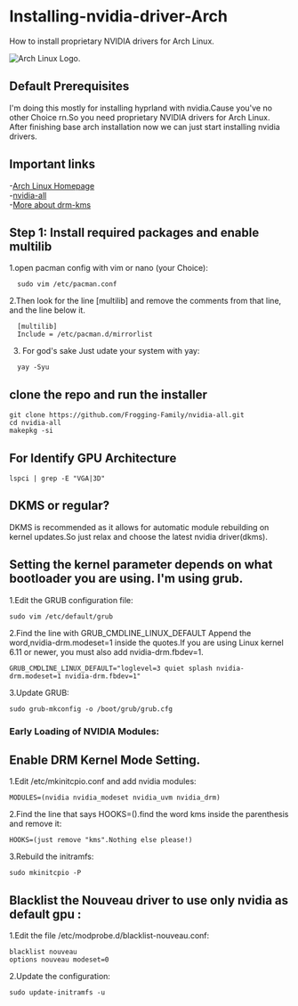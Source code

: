 # Installing-nvidia-driver-Arch
How to install proprietary NVIDIA drivers for Arch Linux.

![Arch Linux Logo](https://archlinux.org/static/logos/archlinux-logo-dark-90dpi.ebdee92a15b3.png).

## Default Prerequisites
I'm doing this mostly for installing hyprland with nvidia.Cause you've no other Choice rn.So you need proprietary NVIDIA drivers for Arch Linux.
After finishing base arch installation now we can just start installing nvidia drivers.

## Important links
-[Arch Linux Homepage](https://archlinux.org/ "Arch Linux Homepage")<br>
-[nvidia-all](https://github.com/Frogging-Family/nvidia-all)<br>
-[More about drm-kms](https://www.kernel.org/doc/html/v4.15/gpu/drm-kms.html)<br>

## Step 1: Install required packages and enable multilib
  
  1.open pacman config with vim or nano (your Choice):
  ```
    sudo vim /etc/pacman.conf
  ```
  2.Then look for the line [multilib] and remove the comments from that line, and the line below it. <br>
  ```
    [multilib]
    Include = /etc/pacman.d/mirrorlist
  ```
    
  3. For god's sake Just udate your system with yay: <br>
  ```
    yay -Syu
  ```

## clone the repo and run the installer
```
git clone https://github.com/Frogging-Family/nvidia-all.git
cd nvidia-all
makepkg -si
```
## For Identify GPU Architecture
```
lspci | grep -E "VGA|3D"
```

## DKMS or regular?
DKMS is recommended as it allows for automatic module rebuilding on kernel updates.So just relax and choose the latest nvidia driver(dkms).
  
## Setting the kernel parameter depends on what bootloader you are using. I'm using grub.
  1.Edit the GRUB configuration file:
  ```
sudo vim /etc/default/grub
  ```

  2.Find the line with GRUB_CMDLINE_LINUX_DEFAULT Append the word,nvidia-drm.modeset=1 inside the quotes.If you are using Linux kernel 6.11 or newer, you must also add nvidia-drm.fbdev=1.
  ```
  GRUB_CMDLINE_LINUX_DEFAULT="loglevel=3 quiet splash nvidia-drm.modeset=1 nvidia-drm.fbdev=1"
  ```
    
  3.Update GRUB:
  ```
  sudo grub-mkconfig -o /boot/grub/grub.cfg
```
      
### Early Loading of NVIDIA Modules:

## Enable DRM Kernel Mode Setting.
  1.Edit /etc/mkinitcpio.conf and add nvidia modules:
  ```
  MODULES=(nvidia nvidia_modeset nvidia_uvm nvidia_drm)
```
  2.Find the line that says HOOKS=().find the word kms inside the parenthesis and remove it:
  ```
  HOOKS=(just remove "kms".Nothing else please!)
  ```
  
  3.Rebuild the initramfs:
  ```
  sudo mkinitcpio -P
  ```

## Blacklist the Nouveau driver to use only nvidia as default gpu :
  1.Edit the file /etc/modprobe.d/blacklist-nouveau.conf:
   ```
  blacklist nouveau
  options nouveau modeset=0
  ```
 2.Update the configuration:
 ```
sudo update-initramfs -u
  ```








